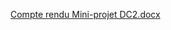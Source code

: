 [Compte rendu Mini-projet DC2.docx](https://github.com/ArturHay/MINI-TESLA/files/11130270/Compte.rendu.Mini-projet.DC2.docx)
